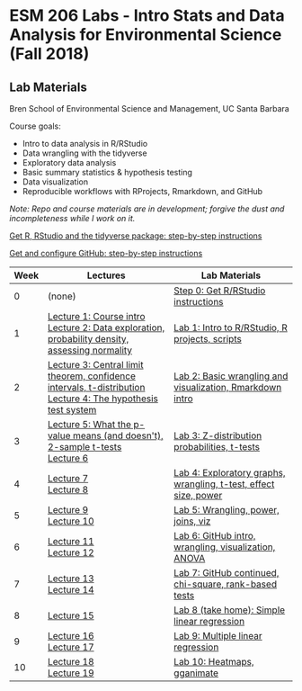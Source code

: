 # ESM 206 Labs - Intro Stats and Data Analysis for Environmental Science (Fall 2018)
## Lab Materials

Bren School of Environmental Science and Management, UC Santa Barbara 

Course goals: 

  - Intro to data analysis in R/RStudio
  - Data wrangling with the tidyverse
  - Exploratory data analysis
  - Basic summary statistics & hypothesis testing
  - Data visualization 
  - Reproducible workflows with RProjects, Rmarkdown, and GitHub

*Note: Repo and course materials are in development; forgive the dust and incompleteness while I work on it.*

[Get R, RStudio and the tidyverse package: step-by-step instructions](https://docs.google.com/document/d/1Imcx8ZropMF5tmLF6As02OJam-r1pNexu5pULczCwMA/edit?usp=sharing)

[Get and configure GitHub: step-by-step instructions](https://docs.google.com/document/d/1zx2upJJqFZe94O3BQSMI56Z76s3haLXC0otKSpcZaJQ/edit?usp=sharing)

Week | Lectures | Lab Materials| 
-----|--------| ---------
0 | (none) | [Step 0: Get R/RStudio instructions](https://github.com/allisonhorst/esm-206-2018/tree/master/week_0) 
1 | [Lecture 1: Course intro](https://docs.google.com/presentation/d/1cPWa6NqbEot8dBjVC7UKPjF72Q7myYjHqyBYS9HO_qg/edit?usp=sharing)<br>[Lecture 2: Data exploration, probability density, assessing normality](https://docs.google.com/presentation/d/17ejVv4SJgpU7fD09By0zCIdb7tnstfH-Yadj8UOGXHQ/edit?usp=sharing) | [Lab 1: Intro to R/RStudio, R projects, scripts](https://github.com/allisonhorst/esm-206-2018/tree/master/week_1) 
2 | [Lecture 3: Central limit theorem, confidence intervals, t-distribution](https://docs.google.com/presentation/d/1W5jr6XmWDHanGXaceAWT8nyJealdqT57p_z9SWsTepk/edit?usp=sharing)<br>[Lecture 4: The hypothesis test system](https://docs.google.com/presentation/d/1rgd1_cJvxCemUBuIQhcZV62F4zEgjxIrba6tH_Ieykg/edit?usp=sharing) | [Lab 2: Basic wrangling and visualization, Rmarkdown intro](https://github.com/allisonhorst/esm-206-2018/tree/master/week_2)
3 | [Lecture 5: What the p-value means (and doesn't), 2-sample t-tests](https://docs.google.com/presentation/d/1dt2hlAtu2wlzYh9TSUDDjqta13WVcNDgadCfjf8UYSk/edit?usp=sharing)<br>[Lecture 6]() | [Lab 3: Z-distribution probabilities, t-tests](https://github.com/allisonhorst/esm-206-2018/tree/master/week_3) 
4 | [Lecture 7]()<br>[Lecture 8]() | [Lab 4: Exploratory graphs, wrangling, t-test, effect size, power](https://github.com/allisonhorst/esm-206-2018/tree/master/week_4) 
5 | [Lecture 9]()<br>[Lecture 10]()| [Lab 5: Wrangling, power, joins, viz](https://github.com/allisonhorst/esm-206-2018/tree/master/week_5)
6 | [Lecture 11]()<br>[Lecture 12]() | [Lab 6: GitHub intro, wrangling, visualization, ANOVA](https://github.com/allisonhorst/esm-206-2018/tree/master/week_6) 
7 | [Lecture 13]()<br>[Lecture 14]() | [Lab 7: GitHub continued, chi-square, rank-based tests](https://github.com/allisonhorst/esm-206-2018/tree/master/week_7)
8 | [Lecture 15]() | [Lab 8 (take home): Simple linear regression](https://github.com/allisonhorst/esm-206-2018/tree/master/week_8)
9 | [Lecture 16]()<br>[Lecture 17]() | [Lab 9: Multiple linear regression](https://github.com/allisonhorst/esm-206-2018/tree/master/week_9)
10 | [Lecture 18]()<br>[Lecture 19]() | [Lab 10: Heatmaps, gganimate](https://github.com/allisonhorst/esm-206-2018/tree/master/week_10)
